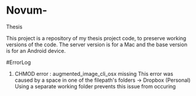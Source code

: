 # Novum-
Thesis

This project is a repository of my thesis project code, to preserve working versions of the code.
The server version is for a Mac and the base version is for an Android device.


#ErrorLog

1. CHMOD error : augmented_image_cli_osx	missing
  This error was caused by a space in one of the filepath's folders -> Dropbox (Personal)
  Using a separate working folder prevents this issue from occuring
  

